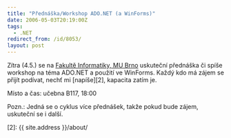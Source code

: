 ```yaml
---
title: "Přednáška/Workshop ADO.NET (a WinForms)"
date: 2006-05-03T20:19:00Z
tags:
  - .NET
redirect_from: /id/8053/
layout: post
---
```

Zítra (4.5.) se na [Fakultě Informatiky, MU Brno][1] uskuteční přednáška či spíše workshop na téma ADO.NET a použití ve WinForms. Každý kdo má zájem se přijít podívat, nechť mi [napíše][2], kapacita zatím je.

Místo a čas: učebna B117, 18:00

Pozn.: Jedná se o cyklus více přednášek, takže pokud bude zájem, uskuteční se i další.

[1]: http://www.fi.muni.cz
[2]: {{ site.address }}/about/